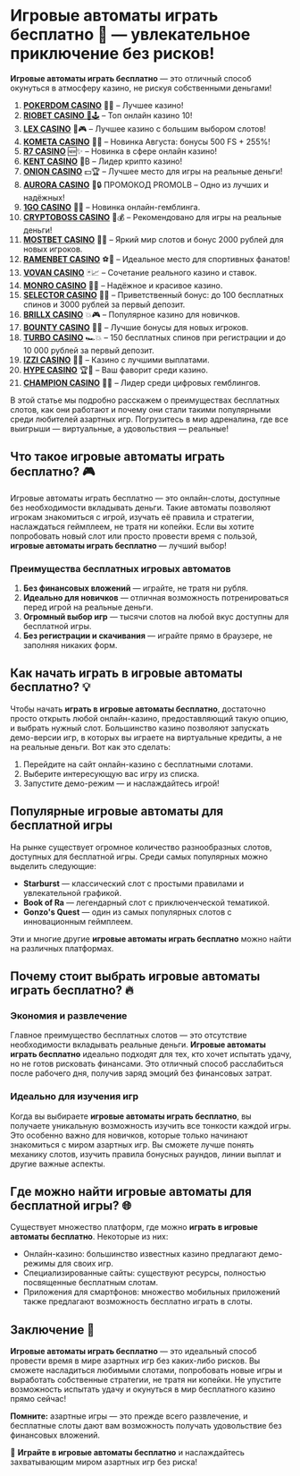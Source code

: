 # Игровые автоматы играть бесплатно 🎰 — увлекательное приключение без рисков!

**Игровые автоматы играть бесплатно** — это отличный способ окунуться в атмосферу казино, не рискуя собственными деньгами! 
1. [**POKERDOM CASINO**](https://4pd-stat.com/click/65c385136bcc63141167f1e3/4450/13807/subaccount) 🎰🔥 – Лучшее казино!
1. [**RIOBET CASINO** 🌟🕹️](https://tracker.rioaffi.com/link?btag=1027246_346134) – Топ онлайн казино 10!
1. [**LEX CASINO**](https://lex-ircp01.com/c71ab4dfb) 🎯🎮 – Лучшее казино с большим выбором слотов!
1. [**KOMETA CASINO**](https://stars-flight.com/s2371995e) 🚀🎁 – Новинка Августа: бонусы 500 FS + 255%!
1. [**R7 CASINO**](https://aristocratic-hall.com/s9f210880) 🆕✨ – Новинка в сфере онлайн казино!
1. [**KENT CASINO**](https://passage-through-deserts.com/de0514c15) 💎₿ – Лидер крипто казино!
1. [**ONION CASINO**](https://obclk001-2d.top/click?offer_id=986&partner_id=10542&landing_id=1798&utm_medium=affiliate&sub_1=oncasino3) 💵🏆 – Лучшее место для игры на реальные деньги!
1. [**AURORA CASINO**](https://10trafic-stat2.com/click/668546566bcc6313411604c7/6766/15114/subaccount?promocode=PROMOLB) 🌌🔒 ПРОМОКОД PROMOLB – Одно из лучших и надёжных!
1. [**1GO CASINO**](https://1go-ircp01.com/ce015f410) 🎉🎲 – Новинка онлайн-гемблинга.
1. [**CRYPTOBOSS CASINO**](https://cryptobossc.online/d847bcfa9) 👑💰 – Рекомендовано для игры на реальные деньги!
1. [**MOSTBET CASINO**](https://ktbtis024ifqfn0mst.com/beQs) 🎡💫 – Яркий мир слотов и бонус 2000 рублей для новых игроков.
1. [**RAMENBET CASINO**](https://get.saltyram.com/ru/registration?apkpop=0&partner=p24970p3296034p5526) ⚽🏅 – Идеальное место для спортивных фанатов!
1. [**VOVAN CASINO**](https://vovan.site/d2375cf9b) 🃏📈 – Сочетание реального казино и ставок.
1. [**MONRO CASINO**](https://mnr-ircp01.com/c3ce72a2c) 🌟💖 – Надёжное и красивое казино.
1. [**SELECTOR CASINO**](https://gosel.pl/SELVK) 🎁🎉 – Приветственный бонус: до 100 бесплатных спинов и 3000 рублей за первый депозит.
1. [**BRILLX CASINO**](https://brillx.pub/BRIVK) 💥🎮 – Популярное казино для новичков.
1. [**BOUNTY CASINO**](https://bounty-casino.de/BOVK) 🎯🎁 – Лучшие бонусы для новых игроков.
1. [**TURBO CASINO**](https://turbo-casino.pro/TURVK) 🏎️💥 – 150 бесплатных спинов при регистрации и до 10 000 рублей за первый депозит.
1. [**IZZI CASINO**](https://izzi-fr03.com/ca7c8a7b7) 💸🔝 – Казино с лучшими выплатами.
1. [**HYPE CASINO**](https://hypekaz.com/dc2f44ad0) 🏆🎉 – Ваш фаворит среди казино.
1. [**CHAMPION CASINO**](https://champcasino.ink/pobeda/doa-hats?p80412p305331p112c) 🥇🎰 – Лидер среди цифровых гемблингов.

В этой статье мы подробно расскажем о преимуществах бесплатных слотов, как они работают и почему они стали такими популярными среди любителей азартных игр. Погрузитесь в мир адреналина, где все выигрыши — виртуальные, а удовольствия — реальные!

## Что такое игровые автоматы играть бесплатно? 🎮

Игровые автоматы играть бесплатно — это онлайн-слоты, доступные без необходимости вкладывать деньги. Такие автоматы позволяют игрокам знакомиться с игрой, изучать её правила и стратегии, наслаждаться геймплеем, не тратя ни копейки. Если вы хотите попробовать новый слот или просто провести время с пользой, **игровые автоматы играть бесплатно** — лучший выбор!

### Преимущества бесплатных игровых автоматов

1. **Без финансовых вложений** — играйте, не тратя ни рубля.
2. **Идеально для новичков** — отличная возможность потренироваться перед игрой на реальные деньги.
3. **Огромный выбор игр** — тысячи слотов на любой вкус доступны для бесплатной игры.
4. **Без регистрации и скачивания** — играйте прямо в браузере, не заполняя никаких форм.

## Как начать играть в игровые автоматы бесплатно? 💡

Чтобы начать **играть в игровые автоматы бесплатно**, достаточно просто открыть любой онлайн-казино, предоставляющий такую опцию, и выбрать нужный слот. Большинство казино позволяют запускать демо-версии игр, в которых вы играете на виртуальные кредиты, а не на реальные деньги. Вот как это сделать:

1. Перейдите на сайт онлайн-казино с бесплатными слотами.
2. Выберите интересующую вас игру из списка.
3. Запустите демо-режим — и наслаждайтесь игрой!

## Популярные игровые автоматы для бесплатной игры

На рынке существует огромное количество разнообразных слотов, доступных для бесплатной игры. Среди самых популярных можно выделить следующие:

- **Starburst** — классический слот с простыми правилами и увлекательной графикой.
- **Book of Ra** — легендарный слот с приключенческой тематикой.
- **Gonzo's Quest** — один из самых популярных слотов с инновационным геймплеем.

Эти и многие другие **игровые автоматы играть бесплатно** можно найти на различных платформах.

## Почему стоит выбрать игровые автоматы играть бесплатно? 🔥

### Экономия и развлечение

Главное преимущество бесплатных слотов — это отсутствие необходимости вкладывать реальные деньги. **Игровые автоматы играть бесплатно** идеально подходят для тех, кто хочет испытать удачу, но не готов рисковать финансами. Это отличный способ расслабиться после рабочего дня, получив заряд эмоций без финансовых затрат.

### Идеально для изучения игр

Когда вы выбираете **игровые автоматы играть бесплатно**, вы получаете уникальную возможность изучить все тонкости каждой игры. Это особенно важно для новичков, которые только начинают знакомиться с миром азартных игр. Вы сможете лучше понять механику слотов, изучить правила бонусных раундов, линии выплат и другие важные аспекты.

## Где можно найти игровые автоматы для бесплатной игры? 🌐

Существует множество платформ, где можно **играть в игровые автоматы бесплатно**. Некоторые из них:

- Онлайн-казино: большинство известных казино предлагают демо-режимы для своих игр.
- Специализированные сайты: существуют ресурсы, полностью посвященные бесплатным слотам.
- Приложения для смартфонов: множество мобильных приложений также предлагают возможность бесплатно играть в слоты.

## Заключение 🎉

**Игровые автоматы играть бесплатно** — это идеальный способ провести время в мире азартных игр без каких-либо рисков. Вы сможете насладиться любимыми слотами, попробовать новые игры и выработать собственные стратегии, не тратя ни копейки. Не упустите возможность испытать удачу и окунуться в мир бесплатного казино прямо сейчас!

**Помните:** азартные игры — это прежде всего развлечение, и бесплатные слоты дают вам возможность получать удовольствие без финансовых вложений.

🎰 **Играйте в игровые автоматы бесплатно** и наслаждайтесь захватывающим миром азартных игр без риска!
